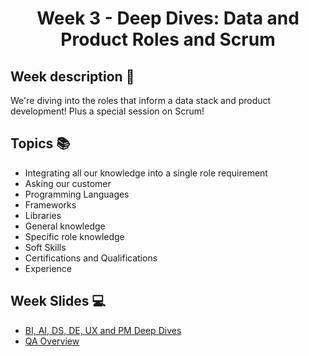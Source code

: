 <h1 align="center">Week 3 - Deep Dives: Data and Product Roles and Scrum</h1>

## Week description 🏁
<p>We're diving into the roles that inform a data stack and product development! Plus a special session on Scrum!</p>

## Topics 📚
* Integrating all our knowledge into a single role requirement
* Asking our customer
* Programming Languages
* Frameworks
* Libraries
* General knowledge
* Specific role knowledge
* Soft Skills
* Certifications and Qualifications
* Experience

## Week Slides 💻
* [BI, AI, DS, DE, UX and PM Deep Dives](https://docs.google.com/presentation/d/15X75IcNReBIpT0lEw1DOHQpu0vM0l7JItrmXWlSWNBE/edit#slide=id.g11f8bc29c90_1_44)
* [QA Overview](https://drive.google.com/file/d/1n6SD7zqUx1E97a6BDWe5T2vKK-H4L32t/view?usp=sharing)
